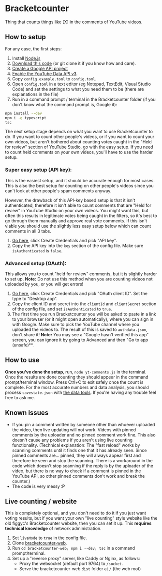 # Bracketcounter
Thing that counts things like [X] in the comments of YouTube videos.

## How to setup
For any case, the first steps:
1. Install [Node.js](https://nodejs.org/en/download/)
1. [Download this code](https://github.com/figgyc/bracketcounter/archive/master.zip) (or git clone it if you know how and care).
1. [Create a Google API project](https://console.developers.google.com/projectcreate)
1. [Enable the YouTube Data API v3](https://console.developers.google.com/apis/library/youtube.googleapis.com).
1. Copy `config.example.toml` to `config.toml`.
1. Open `config.toml` in a text editor (eg Notepad, TextEdit, Visual Studio Code) and set the settings to what you need them to be (there are explanations in the file)
1. Run in a command prompt / terminal in the Bracketcounter folder (if you don't know what the command prompt is, Google it):
```sh
npm install --dev
npm i -g typescript
tsc
```

The next setup stage depends on what you want to use Bracketcounter to do. If you want to count other people's videos, or if you want to count your own videos, but aren't bothered about counting votes caught in the "Held for review" section of YouTube Studio, go with the easy setup. If you need to count held comments on your own videos, you'll have to use the harder setup.

### Super easy setup (API key):
This is the easiest setup, and it should be accurate enough for most cases. This is also the best setup for counting on other people's videos since you can't look at other people's spam comments anyway.

However, the drawback of this API-key based setup is that it isn't authenticated, therefore it isn't able to count comments that are "Held for review" in YouTube Studio on your own videos. You might want this, but often this results in legitimate votes being caught in the filters, so it's best to go through them manually and approve real vote comments. If this isn't viable you should use the slightly less easy setup below which can count comments in all 3 tabs.
1. [Go here](https://console.developers.google.com/apis/api/youtube.googleapis.com/credentials), click Create Credentials and pick "API key".
2. Copy the API key into the `key` section of the config file. Make sure `isAuthenticated` is `false`.

### Advanced setup (OAuth):
This allows you to count "held for review" comments, but it is slightly harder to set up. **Note:** Do not use this method when you are counting videos not uploaded by you, or you will get errors!
1. [Go here](https://console.developers.google.com/apis/api/youtube.googleapis.com/credentials), click Create Credentials and pick "OAuth client ID". Set the type to "Desktop app".
2. Copy the client ID and secret into the `clientId` and `clientSecret` section of the config file, and set `isAuthenticated` to `true`.
3. The first time you run Bracketcounter you will be asked to paste in a link to your browser (or it might open automatically), where you can sign in with Google. Make sure to pick the YouTube channel where you uploaded the videos to. The result of this is saved to `authdata.json`, don't share it! **Note:** You may see a "Google hasn't verified this app" screen, you can ignore it by going to Advanced and then "Go to app (unsafe)**.

## How to use
**Once you've done the setup**,  run, `node yt-comments.js` in the terminal. Once the results are done counting they should appear in the command prompt/terminal window. Press Ctrl+C to exit safely once the count is complete. For the most accurate numbers and data analysis, you should process `savestate.json` with [the data tools](https://github.com/figgyc/bracketcounter-datastuff).
If you're having any trouble feel free to ask me.

## Known issues
- If you pin a comment written by someone other than whoever uploaded the video, then live updating will not work. Videos with pinned comments by the uploader and no pinned comment work fine. This also doesn't cause any problems if you aren't using live counting functionality. (Technical explanation: The "fast reload" works by scanning comments until it finds one that it has already seen. Since pinned comments are... pinned, they will always appear first and therefore be seen and stop the scanning. There is a workaround in the code which doesn't stop scanning if the reply is by the uploader of the video, but there is no way to check if a comment is pinned in the YouTube API, so other pinned comments don't work and break the counter.)
- The code is very messy :P

## Live counting / website
This is completely optional, and you don't need to do it if you just want voting results, but if you want your own "live counting" style website like the old figgyc's Bracketcounter website, then you can set it up.
This **requires technical knowledge** of network administration.
1. Set `liveMode` to `true` in the config file.
1. Clone [bracketcounter-web](https://github.com/figgyc/bracketcounter-web).
1. Run `cd bracketcounter-web; npm i --dev; tsc` in a command prompt/terminal.
1. Set up a "reverse proxy" server, like Caddy or Nginx, as follows:
    - Proxy the websocket (default port 9764) to `/socket`.
    - Serve the bracketcounter-web `dist` folder at `/` (the web root)
